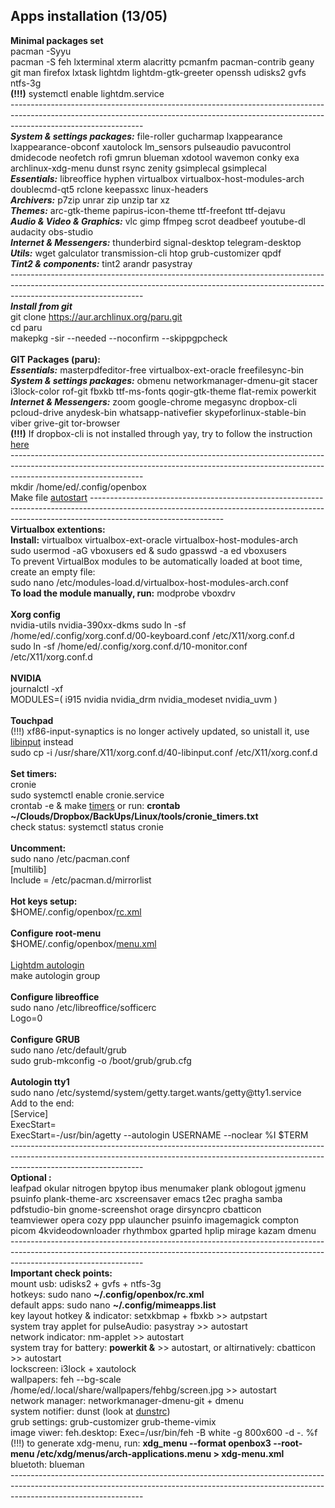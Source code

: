 ## Apps installation (13/05)
**Minimal packages set**<br/>
pacman -Syyu<br/>
pacman -S feh lxterminal xterm alacritty pcmanfm pacman-contrib geany git man firefox lxtask lightdm lightdm-gtk-greeter openssh udisks2 gvfs ntfs-3g<br/>
**(!!!)** systemctl enable lightdm.service<br/>
---------------------------------------------------------------------------------------------------------------------------------------------------------------------------------------------<br/>
**_System & settings packages:_** file-roller gucharmap lxappearance lxappearance-obconf xautolock lm_sensors pulseaudio pavucontrol dmidecode neofetch rofi gmrun blueman xdotool wavemon conky exa archlinux-xdg-menu dunst rsync zenity gsimplecal gsimplecal<br/>
**_Essentials:_** libreoffice hyphen virtualbox virtualbox-host-modules-arch doublecmd-qt5 rclone keepassxc linux-headers<br/>
**_Archivers:_** p7zip unrar zip unzip tar xz<br/>
**_Themes:_** arc-gtk-theme papirus-icon-theme ttf-freefont ttf-dejavu<br/>
**_Audio & Video & Graphics:_** vlc gimp ffmpeg scrot deadbeef youtube-dl audacity obs-studio<br/>
**_Internet & Messengers:_** thunderbird signal-desktop telegram-desktop<br/>
**_Utils:_** wget galculator transmission-cli htop grub-customizer qpdf<br/>
**_Tint2 & components:_** tint2 arandr pasystray <br/>
---------------------------------------------------------------------------------------------------------------------------------------------------------------------------------------------<br/>
**_Install from git_**<br/>
git clone https://aur.archlinux.org/paru.git<br/>
cd paru<br/>
makepkg -sir --needed --noconfirm --skippgpcheck<br/>
<br/>
**GIT Packages (paru):**<br/>
**_Essentials:_** masterpdfeditor-free virtualbox-ext-oracle freefilesync-bin <br/>
**_System & settings packages:_** obmenu networkmanager-dmenu-git stacer i3lock-color rof-git fbxkb ttf-ms-fonts qogir-gtk-theme flat-remix powerkit<br/>
**_Internet & Messengers:_** zoom google-chrome megasync dropbox-cli pcloud-drive anydesk-bin whatsapp-nativefier skypeforlinux-stable-bin viber grive-git tor-browser <br/>
**(!!!)** If dropbox-cli is not installed through yay, try to follow the instruction [here](https://www.dropbox.com/install?os=lnx)<br/>
---------------------------------------------------------------------------------------------------------------------------------------------------------------------------------------------<br/>
mkdir /home/ed/.config/openbox<br/>
Make file [autostart](https://github.com/Stalker-Return/.openbox/blob/master/.config/openbox/autostart)
---------------------------------------------------------------------------------------------------------------------------------------------------------------------------------------------<br/>
**Virtualbox extentions:**<br/>
**Install:** virtualbox virtualbox-ext-oracle virtualbox-host-modules-arch<br/>
sudo usermod -aG vboxusers ed & sudo gpasswd -a ed vboxusers<br/>
To prevent VirtualBox modules to be automatically loaded at boot time, create an empty file:<br/>
sudo nano /etc/modules-load.d/virtualbox-host-modules-arch.conf <br/>
**To load the module manually, run:** modprobe vboxdrv<br/>
<br/>
**Xorg config**<br/>
nvidia-utils
nvidia-390xx-dkms
sudo ln -sf /home/ed/.config/xorg.conf.d/00-keyboard.conf /etc/X11/xorg.conf.d<br/>
sudo ln -sf /home/ed/.config/xorg.conf.d/10-monitor.conf /etc/X11/xorg.conf.d<br/>
<br/>
**NVIDIA**<br/>
journalctl -xf<br/>
MODULES=( i915 nvidia nvidia_drm nvidia_modeset nvidia_uvm )<br/>
<br/>
**Touchpad**<br/>
(!!!) xf86-input-synaptics  is no longer actively updated, so unistall it, use [libinput](https://wiki.archlinux.org/index.php/Libinput#Installation) instead <br/>
sudo cp -i /usr/share/X11/xorg.conf.d/40-libinput.conf /etc/X11/xorg.conf.d<br/>
<br/>
**Set timers:**<br/>
cronie<br/>
sudo systemctl enable cronie.service<br/>
crontab -e & make [timers](https://github.com/Stalker-Return/tools/blob/master/cronie_timers.txt) or run: **crontab ~/Clouds/Dropbox/BackUps/Linux/tools/cronie_timers.txt** <br/>
check status: systemctl status cronie<br/>
<br/>
**Uncomment:**<br/>
sudo nano /etc/pacman.conf<br/>
[multilib]<br/>
Include = /etc/pacman.d/mirrorlist<br/>
<br/>
**Hot keys setup:**<br/>
$HOME/.config/openbox/[rc.xml](https://github.com/Stalker-Return/.dotfiles/blob/master/.config/openbox/rc.xml)<br/>
<br/>
**Configure root-menu**<br/>
$HOME/.config/openbox/[menu.xml](https://github.com/Stalker-Return/.dotfiles/blob/master/.config/openbox/menu.xml)<br/>
<br/>
[Lightdm autologin](https://www.maketecheasier.com/enable-autologin-lightdm/)<br/>
make autologin group<br/>
<br/>
**Configure libreoffice**<br/>
sudo nano /etc/libreoffice/sofficerc<br/>
Logo=0<br/>
<br/>
**Configure GRUB**<br/>
sudo nano /etc/default/grub<br/>
sudo grub-mkconfig -o /boot/grub/grub.cfg<br/>
<br/>
**Autologin tty1**<br/>
sudo nano /etc/systemd/system/getty.target.wants/getty\@tty1.service<br/>
Add to the end:<br/>
[Service]<br/>
ExecStart=<br/>
ExecStart=-/usr/bin/agetty --autologin USERNAME --noclear %I $TERM<br/>
---------------------------------------------------------------------------------------------------------------------------------------------------------------------------------------------<br/>
**Optional :** <br/>
leafpad okular nitrogen bpytop ibus menumaker plank oblogout jgmenu psuinfo plank-theme-arc xscreensaver emacs t2ec pragha samba pdfstudio-bin gnome-screenshot orage dirsyncpro cbatticon <br/>
teamviewer opera cozy ppp ulauncher psuinfo imagemagick compton picom 4kvideodownloader rhythmbox gparted hplip mirage kazam dmenu<br/>
---------------------------------------------------------------------------------------------------------------------------------------------------------------------------------------------<br/>
**Important check points:**<br/>
mount usb: udisks2 + gvfs + ntfs-3g<br/>
hotkeys: sudo nano **~/.config/openbox/rc.xml**<br/>
default apps: sudo nano **~/.config/mimeapps.list**<br/>
key layout hotkey & indicator: setxkbmap + fbxkb >> autpstart<br/>
system tray applet for pulseAudio: pasystray >> autostart<br/>
network indicator: nm-applet >> autostart<br/>
system tray for battery: **powerkit &** >> autostart, or altirnatively: cbatticon >> autostart<br/>
lockscreen: i3lock + xautolock<br/>
wallpapers: feh --bg-scale /home/ed/.local/share/wallpapers/fehbg/screen.jpg >> autostart<br/>
network manager: networkmanager-dmenu-git + dmenu<br/>
system notifier: dunst (look at [dunstrc](https://addy-dclxvi.github.io/post/dunst/))<br/>
grub settings: grub-customizer grub-theme-vimix<br/>
image viwer: feh.desktop: Exec=/usr/bin/feh -B white -g 800x600 -d -. %f<br/>
(!!!) to generate xdg-menu, run: **xdg_menu --format openbox3 --root-menu /etc/xdg/menus/arch-applications.menu > xdg-menu.xml**<br/>
bluetoth: blueman<br/>
---------------------------------------------------------------------------------------------------------------------------------------------------------------------------------------------<br/>
